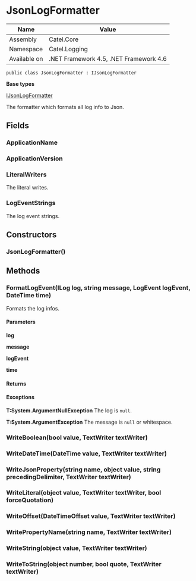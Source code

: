 

# JsonLogFormatter

Name|Value
---|---
Assembly|Catel.Core
Namespace|Catel.Logging
Available on|.NET Framework 4.5, .NET Framework 4.6

```
public class JsonLogFormatter : IJsonLogFormatter
```

**Base types**

[IJsonLogFormatter](/Catel.Core\Catel\Logging\IJsonLogFormatter.md)


The formatter which formats all log info to Json.



## Fields

### ApplicationName

### ApplicationVersion

### LiteralWriters

The literal writes.



### LogEventStrings

The log event strings.



## Constructors

### JsonLogFormatter()

## Methods

### FormatLogEvent(ILog log, string message, LogEvent logEvent, DateTime time)

Formats the log infos.

#### Parameters

**log**

**message**

**logEvent**

**time**

#### Returns

#### Exceptions

**T:System.ArgumentNullException**
The log is ```null```.

**T:System.ArgumentException**
The message is ```null``` or whitespace.



### WriteBoolean(bool value, TextWriter textWriter)

### WriteDateTime(DateTime value, TextWriter textWriter)

### WriteJsonProperty(string name, object value, string precedingDelimiter, TextWriter textWriter)

### WriteLiteral(object value, TextWriter textWriter, bool forceQuotation)

### WriteOffset(DateTimeOffset value, TextWriter textWriter)

### WritePropertyName(string name, TextWriter textWriter)

### WriteString(object value, TextWriter textWriter)

### WriteToString(object number, bool quote, TextWriter textWriter)

